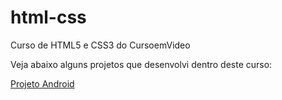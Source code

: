 # html-css
 Curso de HTML5 e CSS3 do CursoemVideo

Veja abaixo alguns projetos que desenvolvi dentro deste curso:

<a href="/projeto-android">Projeto Android</a>